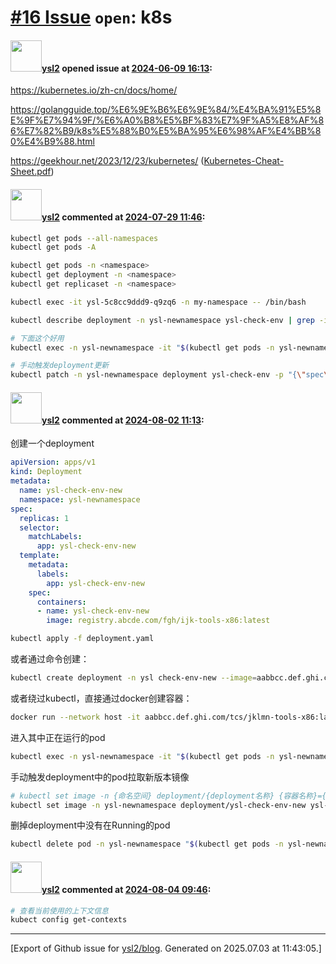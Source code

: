 # [\#16 Issue](https://github.com/ysl2/blog/issues/16) `open`: k8s

#### <img src="https://avatars.githubusercontent.com/u/39717545?u=3a56d7b47e1688f70c83e440ba0835f8d24c43e3&v=4" width="50">[ysl2](https://github.com/ysl2) opened issue at [2024-06-09 16:13](https://github.com/ysl2/blog/issues/16):

https://kubernetes.io/zh-cn/docs/home/

https://golangguide.top/%E6%9E%B6%E6%9E%84/%E4%BA%91%E5%8E%9F%E7%94%9F/%E6%A0%B8%E5%BF%83%E7%9F%A5%E8%AF%86%E7%82%B9/k8s%E5%88%B0%E5%BA%95%E6%98%AF%E4%BB%80%E4%B9%88.html

https://geekhour.net/2023/12/23/kubernetes/ ([Kubernetes-Cheat-Sheet.pdf](https://github.com/user-attachments/files/15753272/Kubernetes-Cheat-Sheet.pdf))

#### <img src="https://avatars.githubusercontent.com/u/39717545?u=3a56d7b47e1688f70c83e440ba0835f8d24c43e3&v=4" width="50">[ysl2](https://github.com/ysl2) commented at [2024-07-29 11:46](https://github.com/ysl2/blog/issues/16#issuecomment-2255716920):

```bash
kubectl get pods --all-namespaces
kubectl get pods -A

kubectl get pods -n <namespace>
kubectl get deployment -n <namespace>
kubectl get replicaset -n <namespace>

kubectl exec -it ysl-5c8cc9ddd9-q9zq6 -n my-namespace -- /bin/bash

kubectl describe deployment -n ysl-newnamespace ysl-check-env | grep -i newreplicaset: | awk '{print $2}'

# 下面这个好用
kubectl exec -n ysl-newnamespace -it "$(kubectl get pods -n ysl-newnamespace -l app=ysl-check-env | awk 'NR > 1 {print $1}')" -- /bin/bash

# 手动触发deployment更新
kubectl patch -n ysl-newnamespace deployment ysl-check-env -p "{\"spec\":{\"template\":{\"metadata\":{\"annotations\":{\"date\":\"$(date +'%s')\"}}}}}"
```

#### <img src="https://avatars.githubusercontent.com/u/39717545?u=3a56d7b47e1688f70c83e440ba0835f8d24c43e3&v=4" width="50">[ysl2](https://github.com/ysl2) commented at [2024-08-02 11:13](https://github.com/ysl2/blog/issues/16#issuecomment-2265137772):

创建一个deployment

```yaml
apiVersion: apps/v1
kind: Deployment
metadata:
  name: ysl-check-env-new
  namespace: ysl-newnamespace
spec:
  replicas: 1
  selector:
    matchLabels:
      app: ysl-check-env-new
  template:
    metadata:
      labels:
        app: ysl-check-env-new
    spec:
      containers:
      - name: ysl-check-env-new
        image: registry.abcde.com/fgh/ijk-tools-x86:latest
```

```bash
kubectl apply -f deployment.yaml
```

或者通过命令创建：

```bash
kubectl create deployment -n ysl check-env-new --image=aabbcc.def.ghi.com/tcs/jklmn-tools-x86:latest --replicas=1
```

或者绕过kubectl，直接通过docker创建容器：

```bash
docker run --network host -it aabbcc.def.ghi.com/tcs/jklmn-tools-x86:latest /bin/bash
```

进入其中正在运行的pod

```bash
kubectl exec -n ysl-newnamespace -it "$(kubectl get pods -n ysl-newnamespace -l app=ysl-check-env-new | grep -i running | awk '{print $1}')" -- /bin/bash
```

手动触发deployment中的pod拉取新版本镜像

```bash
# kubectl set image -n {命名空间} deployment/{deployment名称} {容器名称}={镜像名}:latest
kubectl set image -n ysl-newnamespace deployment/ysl-check-env-new ysl-check-env-new=registry.abcde.com/fgh/ijk-tools-x86:latest
```

删掉deployment中没有在Running的pod

```bash
kubectl delete pod -n ysl-newnamespace "$(kubectl get pods -n ysl-newnamespace -l app=ysl-check-env-new | grep -vi running | awk 'NR > 1 {print $1}')"
```

#### <img src="https://avatars.githubusercontent.com/u/39717545?u=3a56d7b47e1688f70c83e440ba0835f8d24c43e3&v=4" width="50">[ysl2](https://github.com/ysl2) commented at [2024-08-04 09:46](https://github.com/ysl2/blog/issues/16#issuecomment-2267469260):

```bash
# 查看当前使用的上下文信息
kubect config get-contexts
```


-------------------------------------------------------------------------------



[Export of Github issue for [ysl2/blog](https://github.com/ysl2/blog). Generated on 2025.07.03 at 11:43:05.]

